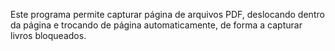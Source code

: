Este programa permite capturar página de arquivos PDF, deslocando dentro da página e trocando de página automaticamente, de forma a capturar livros bloqueados.
